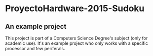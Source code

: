 # ProyectoHardware-2015-Sudoku
## An example project
This project is part of a Computers Science Degree's subject (only for academic use).
It's an example project who only works with a specific processor and few periferals.
